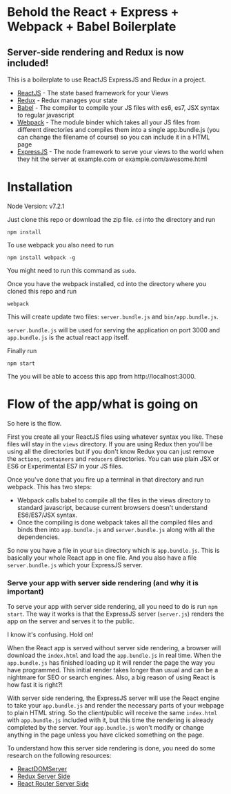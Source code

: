 # Behold the React + Express + Webpack + Babel Boilerplate
## Server-side rendering and Redux is now included!

This is a boilerplate to use ReactJS ExpressJS and Redux in a project.

- [ReactJS] - The state based framework for your Views
- [Redux] - Redux manages your state
- [Babel] - The compiler to compile your JS files with es6, es7, JSX syntax to regular javascript
- [Webpack] - The module binder which takes all your JS files from different directories and compiles them into a single app.bundle.js (you can change the filename of course) so you can include it in a HTML page
- [ExpressJS] - The node framework to serve your views to the world when they hit the server at example.com or example.com/awesome.html


# Installation

Node Version: v7.2.1

Just clone this repo or download the zip file. `cd` into the directory and run

    npm install

To use webpack you also need to run

    npm install webpack -g

You might need to run this command as `sudo`.

Once you have the webpack installed, cd into the directory where you cloned this repo and run

    webpack

This will create update two files: `server.bundle.js` and `bin/app.bundle.js`.

`server.bundle.js` will be used for serving the application on port 3000 and `app.bundle.js` is the actual react app itself.

Finally run

    npm start

The you will be able to access this app from http://localhost:3000.

# Flow of the app/what is going on
So here is the flow.

First you create all your ReactJS files using whatever syntax you like. These files will stay in the `views` directory. If you are using Redux then you'll be using all the directories but if you don't know Redux you can just remove the `actions`, `containers` and `reducers` directories. You can use plain JSX or ES6 or Experimental ES7 in your JS files.

Once you've done that you fire up a terminal in that directory and run webpack. This has two steps:

- Webpack calls babel to compile all the files in the views directory to standard javascript, because current browsers doesn't understand ES6/ES7/JSX syntax.
- Once the compiling is done webpack takes all the compiled files and binds then into `app.bundle.js` and `server.bundle.js` along with all the dependencies.

So now you have a file in your `bin` directory which is `app.bundle.js`. This is basically your whole React app in one file. And you also have a file `server.bundle.js` which your ExpressJS server.

### Serve your app with server side rendering (and why it is important)

To serve your app with server side rendering, all you need to do is run `npm start`. The way it works is that the ExpressJS server (`server.js`) renders the app on the server and serves it to the public.

I know it's confusing. Hold on!

When the React app is served without server side rendering, a browser will download the `index.html` and load the `app.bundle.js` in real time. When the `app.bundle.js` has finished loading up it will render the page the way you have programmed. This initial render takes longer than usual and can be a nightmare for SEO or search engines. Also, a big reason of using React is how fast it is right?!

With server side rendering, the ExpressJS server will use the React engine to take your `app.bundle.js` and render the necessary parts of your webpage to plain HTML string. So the client/public will receive the same `index.html` with `app.bundle.js` included with it, but this time the rendering is already completed by the server. Your `app.bundle.js` won't modify or change anything in the page unless you have clicked something on the page.

To understand how this server side rendering is done, you need do some research on the following resources:

- [ReactDOMServer]
- [Redux Server Side]
- [React Router Server Side]


[ReactJS]: <https://facebook.github.io/react/>
[Babel]: <https://babeljs.io/>
[Webpack]: <https://webpack.github.io/>
[ExpressJS]: <http://expressjs.com/>
[Redux]: <http://redux.js.org/>
[ReactDOMServer]: <https://facebook.github.io/react/docs/react-dom-server.html>
[Redux Server Side]: <http://redux.js.org/docs/recipes/ServerRendering.html>
[React Router Server Side]: <https://github.com/ReactTraining/react-router/blob/master/docs/guides/ServerRendering.md>
